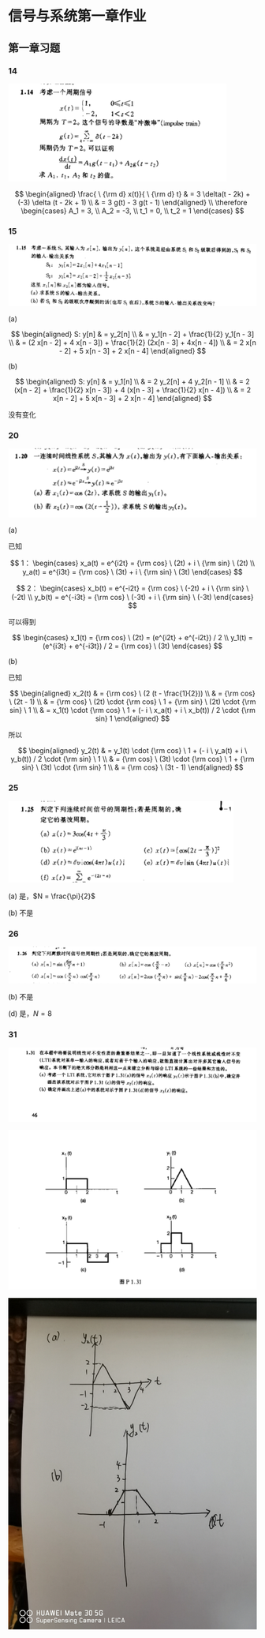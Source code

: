 # 信号与系统第一章作业

## 第一章习题

### 14

![1.14](./1.14.png)

$$
    \begin{aligned}
        \frac{ \ {\rm d} x(t)}{ \ {\rm d} t} & = 3 \delta(t - 2k) + (-3) \delta (t - 2k + 1) \\
                                    & = 3 g(t) - 3 g(t - 1)
    \end{aligned}
    \\
\therefore
    \begin{cases}
        A_1 = 3, \\
        A_2 = -3, \\
        t_1 = 0, \\
        t_2 = 1
    \end{cases}
$$

### 15

![1.15](./1.15.png)

(a)

$$
    \begin{aligned}
        S: y[n] & = y_2[n] \\
                & = y_1[n - 2] + \frac{1}{2} y_1[n - 3] \\
                & = (2 x[n - 2] + 4 x[n - 3]) + \frac{1}{2} (2x[n - 3] + 4x[n - 4]) \\
                & = 2 x[n - 2] + 5 x[n - 3] + 2 x[n - 4]
    \end{aligned}
$$

(b)

$$
    \begin{aligned}
        S: y[n] & = y_1[n] \\
                & = 2 y_2[n] + 4 y_2[n - 1] \\
                & = 2 (x[n - 2] + \frac{1}{2} x[n - 3]) + 4 (x[n - 3] + \frac{1}{2} x[n - 4]) \\
                & = 2 x[n - 2] + 5 x[n - 3] + 2 x[n - 4]
    \end{aligned}
$$

没有变化

### 20

![1.20](./1.20.png)

(a)

已知

$$
1：
    \begin{cases}
        x_a(t) = e^{i2t} = {\rm cos} \ (2t) + i \ {\rm sin} \ (2t) \\
        y_a(t) = e^{i3t} = {\rm cos} \ (3t) + i \ {\rm sin} \ (3t)
    \end{cases}
$$

$$
2：
    \begin{cases}
        x_b(t) = e^{-i2t} = {\rm cos} \ (-2t) + i \ {\rm sin} \ (-2t) \\
        y_b(t) = e^{-i3t} = {\rm cos} \ (-3t) + i \ {\rm sin} \ (-3t)
    \end{cases}
$$

可以得到

$$
    \begin{cases}
        x_1(t) = {\rm cos} \ (2t) = (e^{i2t} + e^{-i2t}) / 2 \\
        y_1(t) = (e^{i3t} + e^{-i3t}) / 2 = {\rm cos} \ (3t)
    \end{cases}
$$

(b)

已知

$$
    \begin{aligned}
        x_2(t) & = {\rm cos} \ (2 (t - \frac{1}{2})) \\
            & = {\rm cos} \ (2t - 1) \\
            & = {\rm cos} \ (2t) \cdot {\rm cos} \ 1 + {\rm sin} \ (2t) \cdot {\rm sin} \ 1 \\
            & = x_1(t) \cdot {\rm cos} \ 1 + (- i \ x_a(t) + i \ x_b(t)) / 2 \cdot {\rm sin} 1
    \end{aligned}
$$

所以

$$
    \begin{aligned}
        y_2(t) & = y_1(t) \cdot {\rm cos} \ 1 + (- i \ y_a(t) + i \ y_b(t)) / 2 \cdot {\rm sin} \ 1 \\
            & = {\rm cos} \ (3t) \cdot {\rm cos} \ 1 + {\rm sin} \ (3t) \cdot {\rm sin} 1 \\
            & = {\rm cos} \ (3t - 1)
    \end{aligned}
$$

### 25

![1.25](./1.25.png)

(a) 是，$N = \frac{\pi}{2}$

(b) 不是

### 26

![1.26](./1.26.png)

(b) 不是

(d) 是，$N = 8$

### 31

![1.31.1](./1.31.1.png)

![1.31.2](./1.31.2.png)

![1.31](./1.31ans.jpg)
